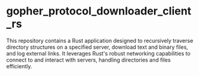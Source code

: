 # gopher_protocol_downloader_client_rs
This repository contains a Rust application designed to recursively traverse directory structures on a specified server, download text and binary files, and log external links. It leverages Rust's robust networking capabilities to connect to and interact with servers, handling directories and files efficiently.
